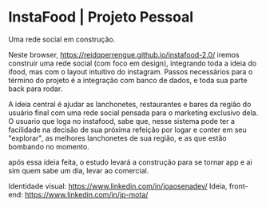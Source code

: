 # InstaFood | Projeto Pessoal
Uma rede social em construção.

Neste browser, https://reidoperrengue.github.io/instafood-2.0/ iremos construir uma rede social (com foco em design), integrando toda a ideia do ifood, mas com o layout intuitivo do instagram. Passos necessários para o término do projeto é a integração com banco de dados, e toda sua parte back para rodar.

A ideia central é ajudar as lanchonetes, restaurantes e bares da região do usuário final com uma rede social pensada para o marketing exclusivo dela. O usuario que loga no instafood, sabe que, nesse sistema pode ter a facilidade na decisão de sua próxima refeição por logar e conter em seu "explorar", as melhores lanchonetes de sua região, e as que estão bombando no momento.

após essa ideia feita, o estudo levará a construção para se tornar app e ai sim quem sabe um dia, levar ao comercial.

Identidade visual: https://www.linkedin.com/in/joaosenadev/ Ideia, front-end: https://www.linkedin.com/in/jp-mota/
